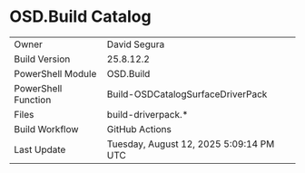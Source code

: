 ﻿# OSD.Build Catalog

| | |
|-|-|
| Owner | David Segura |
| Build Version | 25.8.12.2 |
| PowerShell Module | OSD.Build |
| PowerShell Function | Build-OSDCatalogSurfaceDriverPack |
| Files | build-driverpack.* |
| Build Workflow | GitHub Actions |
| Last Update | Tuesday, August 12, 2025 5:09:14 PM UTC |
